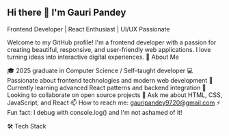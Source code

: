 ## Hi there 👋 I'm Gauri Pandey
Frontend Developer | React Enthusiast | UI/UX Passionate

Welcome to my GitHub profile! I'm a frontend developer with a passion for creating beautiful, responsive, and user-friendly web applications. I love turning ideas into interactive digital experiences.
🚀 About Me

🎓 2025 graduate in Computer Science / Self-taught developer
💻 Passionate about frontend technologies and modern web development
🌱 Currently learning advanced React patterns and backend integration
👯 Looking to collaborate on open source projects
💬 Ask me about HTML, CSS, JavaScript, and React
📫 How to reach me: gauripandey9720@gmail.com
⚡ Fun fact: I debug with console.log() and I'm not ashamed of it!

🛠️ Tech Stack
<!--
-->
